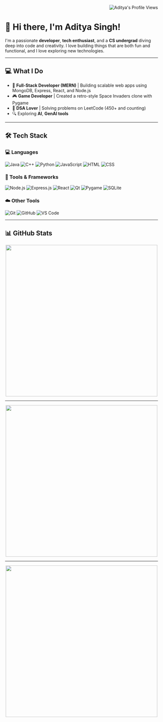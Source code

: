 <p align="right">
  <img src="https://komarev.com/ghpvc/?username=AdityaSingh28&label=Profile+Views&color=0e75b6&style=flat" alt="Aditya's Profile Views" />
</p>

# 👋 Hi there, I'm Aditya Singh!

I'm a passionate **developer**, **tech enthusiast**, and a **CS undergrad** diving deep into code and creativity. I love building things that are both fun and functional, and I love exploring new technologies.

---

## 💻 What I Do

- 🔧 **Full-Stack Developer (MERN)** | Building scalable web apps using MongoDB, Express, React, and Node.js  
- 🎮 **Game Developer** | Created a retro-style Space Invaders clone with Pygame  
- 🧠 **DSA Lover** | Solving problems on LeetCode (450+ and counting)  
- 🔍 Exploring **AI**, **GenAI tools**  

---

## 🛠️ Tech Stack

### 💻 Languages
![Java](https://img.shields.io/badge/Java-ED8B00?style=for-the-badge&logo=openjdk&logoColor=white)
![C++](https://img.shields.io/badge/C%2B%2B-00599C?style=for-the-badge&logo=c%2B%2B&logoColor=white)
![Python](https://img.shields.io/badge/Python-3776AB?style=for-the-badge&logo=python&logoColor=white)
![JavaScript](https://img.shields.io/badge/JavaScript-F7DF1E?style=for-the-badge&logo=javascript&logoColor=black)
![HTML](https://img.shields.io/badge/HTML-E34F26?style=for-the-badge&logo=html5&logoColor=white)
![CSS](https://img.shields.io/badge/CSS-1572B6?style=for-the-badge&logo=css3&logoColor=white)


### 🧰 Tools & Frameworks
![Node.js](https://img.shields.io/badge/Node.js-339933?style=for-the-badge&logo=nodedotjs&logoColor=white)
![Express.js](https://img.shields.io/badge/Express.js-000000?style=for-the-badge&logo=express&logoColor=white)
![React](https://img.shields.io/badge/React-20232A?style=for-the-badge&logo=react&logoColor=61DAFB)
![Qt](https://img.shields.io/badge/Qt-41CD52?style=for-the-badge&logo=qt&logoColor=white)
![Pygame](https://img.shields.io/badge/Pygame-366A96?style=for-the-badge&logo=python&logoColor=white)
![SQLite](https://img.shields.io/badge/SQLite-07405E?style=for-the-badge&logo=sqlite&logoColor=white)


### ☁️ Other Tools
![Git](https://img.shields.io/badge/Git-F05032?style=for-the-badge&logo=git&logoColor=white)
![GitHub](https://img.shields.io/badge/GitHub-181717?style=for-the-badge&logo=github&logoColor=white)
![VS Code](https://img.shields.io/badge/VS%20Code-007ACC?style=for-the-badge&logo=visual-studio-code&logoColor=white)

---

## 📊 GitHub Stats

<p align="center">
  <img src="https://github-readme-stats.vercel.app/api?username=adityas-28&show_icons=true&theme=github_dark&hide_border=true&border_radius=12" width="500"/>
</p>

---

<p align="center">
  <img src="https://github-readme-stats.vercel.app/api/top-langs/?username=adityas-28&layout=compact&theme=github_dark&hide_border=true&border_radius=12" width="500"/>
</p>

---

<p align="center">
  <img src="https://streak-stats.demolab.com/?user=adityas-28&theme=github-dark&hide_border=true&border_radius=12" width="500"/>
</p>



